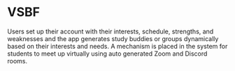 # VSBF
Users set up their account with their interests, schedule, strengths, and weaknesses and the app generates study buddies or groups dynamically based on their interests and needs. A mechanism is placed in the system for students to meet up virtually using auto generated Zoom and Discord rooms.
